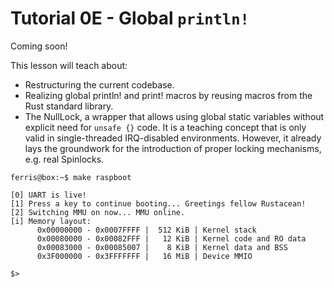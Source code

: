 # Tutorial 0E - Global `println!`

Coming soon!

This lesson will teach about:
- Restructuring the current codebase.
- Realizing global println! and print! macros by reusing macros from the Rust
  standard library.
- The NullLock, a wrapper that allows using global static variables without
  explicit need for `unsafe {}` code. It is a teaching concept that is only
  valid in single-threaded IRQ-disabled environments. However, it already lays
  the groundwork for the introduction of proper locking mechanisms, e.g.  real
  Spinlocks.

```console
ferris@box:~$ make raspboot

[0] UART is live!
[1] Press a key to continue booting... Greetings fellow Rustacean!
[2] Switching MMU on now... MMU online.
[i] Memory layout:
      0x00000000 - 0x0007FFFF |  512 KiB | Kernel stack
      0x00080000 - 0x00082FFF |   12 KiB | Kernel code and RO data
      0x00083000 - 0x00085007 |    8 KiB | Kernel data and BSS
      0x3F000000 - 0x3FFFFFFF |   16 MiB | Device MMIO

$>
```
